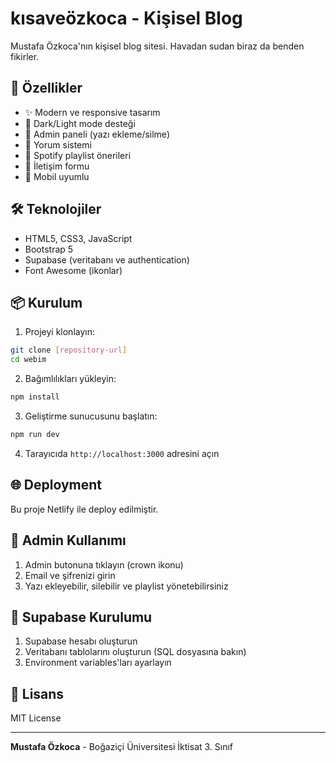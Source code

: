 # kısaveözkoca - Kişisel Blog

Mustafa Özkoca'nın kişisel blog sitesi. Havadan sudan biraz da benden fikirler.

## 🚀 Özellikler

- ✨ Modern ve responsive tasarım
- 🌙 Dark/Light mode desteği
- 👑 Admin paneli (yazı ekleme/silme)
- 💬 Yorum sistemi
- 🎵 Spotify playlist önerileri
- 📧 İletişim formu
- 📱 Mobil uyumlu

## 🛠️ Teknolojiler

- HTML5, CSS3, JavaScript
- Bootstrap 5
- Supabase (veritabanı ve authentication)
- Font Awesome (ikonlar)

## 📦 Kurulum

1. Projeyi klonlayın:
```bash
git clone [repository-url]
cd webim
```

2. Bağımlılıkları yükleyin:
```bash
npm install
```

3. Geliştirme sunucusunu başlatın:
```bash
npm run dev
```

4. Tarayıcıda `http://localhost:3000` adresini açın

## 🌐 Deployment

Bu proje Netlify ile deploy edilmiştir.

## 📝 Admin Kullanımı

1. Admin butonuna tıklayın (crown ikonu)
2. Email ve şifrenizi girin
3. Yazı ekleyebilir, silebilir ve playlist yönetebilirsiniz

## 🔧 Supabase Kurulumu

1. Supabase hesabı oluşturun
2. Veritabanı tablolarını oluşturun (SQL dosyasına bakın)
3. Environment variables'ları ayarlayın

## 📄 Lisans

MIT License

---

**Mustafa Özkoca** - Boğaziçi Üniversitesi İktisat 3. Sınıf 